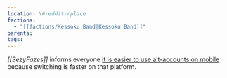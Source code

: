 ```yaml
---
location: \#reddit-rplace
factions:
  - "[[factions/Kessoku Band|Kessoku Band]]"
parents: 
tags: 
---
```

*[[SezyFazes]]* informs everyone [it is easier to use alt-accounts on mobile](https://discord.com/channels/1093664259273130084/1131230952119615600/1131577693826207808) because switching is faster on that platform.
